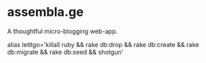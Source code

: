 # assembla.ge
A thoughtful micro-blogging web-app.

alias  letitgo='killall ruby && rake db:drop && rake db:create && rake db:migrate && rake db:seed && shotgun'
